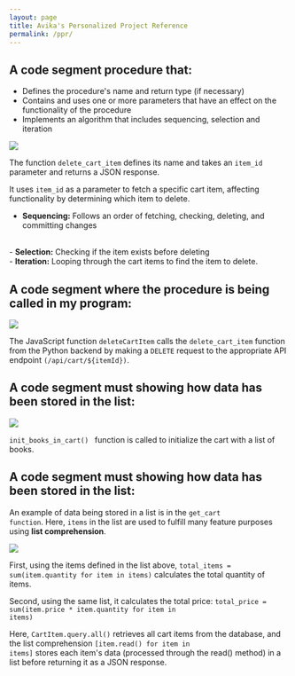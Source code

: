 ```yaml
---
layout: page
title: Avika's Personalized Project Reference 
permalink: /ppr/
---
```

## A code segment procedure that:
- Defines the procedure's name and return type (if necessary)
- Contains and uses one or more parameters that have an effect on the functionality of the procedure
- Implements an algorithm that includes sequencing, selection and iteration

<img src="{{site.baseurl}}/images/ppr1.png">

The function <code>delete_cart_item</code> defines its name and takes an <code>item_id</code> parameter and returns a JSON response.

It uses <code>item_id</code> as a parameter to fetch a specific cart item, affecting functionality by determining which item to delete. 

- <b>Sequencing:</b> Follows an order of fetching, checking, deleting, and committing changes
<br>
- <b>Selection:</b> Checking if the item exists before deleting
<br>
- <b>Iteration:</b> Looping through the cart items to find the item to delete.

## A code segment where the procedure is being called in my program:
<img src="{{site.baseurl}}/images/ppr2.png">

The JavaScript function <code>deleteCartItem</code> calls the <code>delete_cart_item</code> function from the Python backend by making a <code>DELETE</code> request to the appropriate API endpoint <code>(/api/cart/${itemId})</code>.

## A code segment must showing how data has been stored in the list:
<img src="{{site.baseurl}}/images/ppr3.png">

<code>init_books_in_cart() </code> function is called to initialize the cart with a list of books.

## A code segment must showing how data has been stored in the list:

An example of data being stored in a list is in the <code>get_cart function</code>. Here, <code>items</code> in the list are used to fulfill many feature purposes using <b>list comprehension</b>.

<img src="{{site.baseurl}}/images/ppr4.png"> 

First, using the items defined in the list above, <code>total_items = sum(item.quantity for item in items)</code> calculates the total quantity of items.

Second, using the same list, it calculates the total price: <code>total_price = sum(item.price * item.quantity for item in items)</code>

Here, <code>CartItem.query.all()</code> retrieves all cart items from the database, and the list comprehension <code>[item.read() for item in items]</code> stores each item's data (processed through the read() method) in a list before returning it as a JSON response.


